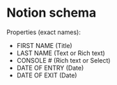 # Notion schema
Properties (exact names):
- FIRST NAME (Title)
- LAST NAME (Text or Rich text)
- CONSOLE # (Rich text or Select)
- DATE OF ENTRY (Date)
- DATE OF EXIT (Date)